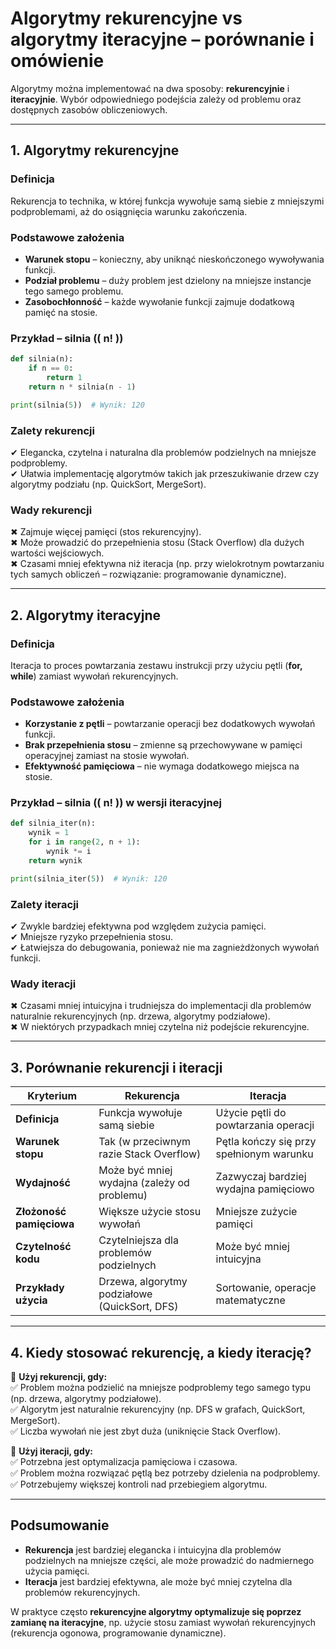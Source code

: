 # **Algorytmy rekurencyjne vs algorytmy iteracyjne – porównanie i omówienie**  

Algorytmy można implementować na dwa sposoby: **rekurencyjnie** i **iteracyjnie**. Wybór odpowiedniego podejścia zależy od problemu oraz dostępnych zasobów obliczeniowych.  

---

## **1. Algorytmy rekurencyjne**  

### **Definicja**  
Rekurencja to technika, w której funkcja wywołuje samą siebie z mniejszymi podproblemami, aż do osiągnięcia warunku zakończenia.  

### **Podstawowe założenia**  
- **Warunek stopu** – konieczny, aby uniknąć nieskończonego wywoływania funkcji.  
- **Podział problemu** – duży problem jest dzielony na mniejsze instancje tego samego problemu.  
- **Zasobochłonność** – każde wywołanie funkcji zajmuje dodatkową pamięć na stosie.  

### **Przykład – silnia (\( n! \))**
```python
def silnia(n):
    if n == 0:
        return 1
    return n * silnia(n - 1)

print(silnia(5))  # Wynik: 120
```

### **Zalety rekurencji**  
✔ Elegancka, czytelna i naturalna dla problemów podzielnych na mniejsze podproblemy.  
✔ Ułatwia implementację algorytmów takich jak przeszukiwanie drzew czy algorytmy podziału (np. QuickSort, MergeSort).  

### **Wady rekurencji**  
✖ Zajmuje więcej pamięci (stos rekurencyjny).  
✖ Może prowadzić do przepełnienia stosu (Stack Overflow) dla dużych wartości wejściowych.  
✖ Czasami mniej efektywna niż iteracja (np. przy wielokrotnym powtarzaniu tych samych obliczeń – rozwiązanie: programowanie dynamiczne).  

---

## **2. Algorytmy iteracyjne**  

### **Definicja**  
Iteracja to proces powtarzania zestawu instrukcji przy użyciu pętli (**for, while**) zamiast wywołań rekurencyjnych.  

### **Podstawowe założenia**  
- **Korzystanie z pętli** – powtarzanie operacji bez dodatkowych wywołań funkcji.  
- **Brak przepełnienia stosu** – zmienne są przechowywane w pamięci operacyjnej zamiast na stosie wywołań.  
- **Efektywność pamięciowa** – nie wymaga dodatkowego miejsca na stosie.  

### **Przykład – silnia (\( n! \)) w wersji iteracyjnej**
```python
def silnia_iter(n):
    wynik = 1
    for i in range(2, n + 1):
        wynik *= i
    return wynik

print(silnia_iter(5))  # Wynik: 120
```

### **Zalety iteracji**  
✔ Zwykle bardziej efektywna pod względem zużycia pamięci.  
✔ Mniejsze ryzyko przepełnienia stosu.  
✔ Łatwiejsza do debugowania, ponieważ nie ma zagnieżdżonych wywołań funkcji.  

### **Wady iteracji**  
✖ Czasami mniej intuicyjna i trudniejsza do implementacji dla problemów naturalnie rekurencyjnych (np. drzewa, algorytmy podziałowe).  
✖ W niektórych przypadkach mniej czytelna niż podejście rekurencyjne.  

---

## **3. Porównanie rekurencji i iteracji**  

| **Kryterium**         | **Rekurencja**                               | **Iteracja**                              |
|-----------------------|---------------------------------------------|------------------------------------------|
| **Definicja**        | Funkcja wywołuje samą siebie                | Użycie pętli do powtarzania operacji    |
| **Warunek stopu**    | Tak (w przeciwnym razie Stack Overflow)      | Pętla kończy się przy spełnionym warunku |
| **Wydajność**        | Może być mniej wydajna (zależy od problemu) | Zazwyczaj bardziej wydajna pamięciowo   |
| **Złożoność pamięciowa** | Większe użycie stosu wywołań            | Mniejsze zużycie pamięci                |
| **Czytelność kodu**  | Czytelniejsza dla problemów podzielnych     | Może być mniej intuicyjna               |
| **Przykłady użycia** | Drzewa, algorytmy podziałowe (QuickSort, DFS) | Sortowanie, operacje matematyczne       |

---

## **4. Kiedy stosować rekurencję, a kiedy iterację?**  

🔹 **Użyj rekurencji, gdy:**  
✅ Problem można podzielić na mniejsze podproblemy tego samego typu (np. drzewa, algorytmy podziałowe).  
✅ Algorytm jest naturalnie rekurencyjny (np. DFS w grafach, QuickSort, MergeSort).  
✅ Liczba wywołań nie jest zbyt duża (uniknięcie Stack Overflow).  

🔹 **Użyj iteracji, gdy:**  
✅ Potrzebna jest optymalizacja pamięciowa i czasowa.  
✅ Problem można rozwiązać pętlą bez potrzeby dzielenia na podproblemy.  
✅ Potrzebujemy większej kontroli nad przebiegiem algorytmu.  

---

## **Podsumowanie**  

- **Rekurencja** jest bardziej elegancka i intuicyjna dla problemów podzielnych na mniejsze części, ale może prowadzić do nadmiernego użycia pamięci.  
- **Iteracja** jest bardziej efektywna, ale może być mniej czytelna dla problemów rekurencyjnych.  

W praktyce często **rekurencyjne algorytmy optymalizuje się poprzez zamianę na iteracyjne**, np. użycie stosu zamiast wywołań rekurencyjnych (rekurencja ogonowa, programowanie dynamiczne).
